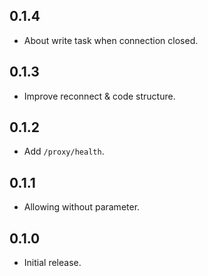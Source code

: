 ## 0.1.4

- About write task when connection closed.

## 0.1.3

- Improve reconnect & code structure.

## 0.1.2

- Add `/proxy/health`.

## 0.1.1

- Allowing without parameter.

## 0.1.0

- Initial release.